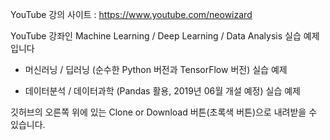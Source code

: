 
YouTube 강의 사이트 : https://www.youtube.com/neowizard

YouTube 강좌인 Machine Learning / Deep Learning / Data Analysis 실습 예제입니다

- 머신러닝 / 딥러닝 (순수한 Python 버전과 TensorFlow 버전) 실습 예제

- 데이터분석 / 데이터과학 (Pandas 활용, 2019년 06월 개설 예정) 실습 예제

깃허브의 오른쪽 위에 있는 Clone or Download 버튼(초록색 버튼)으로 내려받을 수 있습니다.
